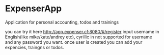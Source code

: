 # ExpenserApp
Application for personal accounting, todos and trainings

you can try it here http://app.expenser.cf:8080/#/register
input username in English(like mike/kate/andrey etc), cyrillic in not supported for username and any password you want.
once user is created you can add your expencies, traingns or todos.
